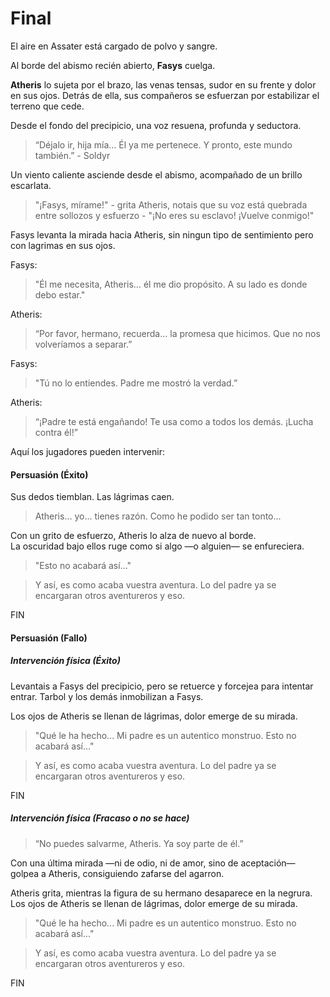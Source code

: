 # Final

El aire en Assater está cargado de polvo y sangre.

Al borde del abismo recién abierto, **Fasys** cuelga.

**Atheris** lo sujeta por el brazo, las venas tensas, sudor en su frente y dolor en sus ojos. Detrás de ella, sus compañeros se esfuerzan por estabilizar el terreno que cede.

Desde el fondo del precipicio, una voz resuena, profunda y seductora.

> “Déjalo ir, hija mía… Él ya me pertenece. Y pronto, este mundo también.” - Soldyr

Un viento caliente asciende desde el abismo, acompañado de un brillo escarlata. 

>"¡Fasys, mírame!" - grita Atheris, notais que su voz está quebrada entre sollozos y esfuerzo - "¡No eres su esclavo! ¡Vuelve conmigo!"

Fasys levanta la mirada hacia Atheris, sin ningun tipo de sentimiento pero con lagrimas en sus ojos.

Fasys:
>"Él me necesita, Atheris… él me dio propósito. A su lado es donde debo estar."

Atheris:
>“Por favor, hermano, recuerda… la promesa que hicimos. Que no nos volveríamos a separar.”

Fasys:
>"Tú no lo entiendes. Padre me mostró la verdad.”

Atheris:
>“¡Padre te está engañando! Te usa como a todos los demás. ¡Lucha contra él!”

Aquí los jugadores pueden intervenir:

#### Persuasión (Éxito)

Sus dedos tiemblan. Las lágrimas caen.  
>Atheris… yo… tienes razón. Como he podido ser tan tonto...

Con un grito de esfuerzo, Atheris lo alza de nuevo al borde.  
La oscuridad bajo ellos ruge como si algo —o alguien— se enfureciera.
>"Esto no acabará así..."

>Y así, es como acaba vuestra aventura. Lo del padre ya se encargaran otros aventureros y eso.

FIN

#### Persuasión (Fallo)
##### Intervención física (Éxito)
Levantais a Fasys del precipicio, pero se retuerce y forcejea para intentar entrar.
Tarbol y los demás inmobilizan a Fasys.

Los ojos de Atheris se llenan de lágrimas, dolor emerge de su mirada.
>"Qué le ha hecho... Mi padre es un autentico monstruo. Esto no acabará así..."

>Y así, es como acaba vuestra aventura. Lo del padre ya se encargaran otros aventureros y eso.

FIN

##### Intervención física (Fracaso o no se hace)
>“No puedes salvarme, Atheris. Ya soy parte de él.”

Con una última mirada —ni de odio, ni de amor, sino de aceptación— golpea a Atheris, consiguiendo zafarse del agarron.

Atheris grita, mientras la figura de su hermano desaparece en la negrura.
Los ojos de Atheris se llenan de lágrimas, dolor emerge de su mirada.
>"Qué le ha hecho... Mi padre es un autentico monstruo. Esto no acabará así..."

>Y así, es como acaba vuestra aventura. Lo del padre ya se encargaran otros aventureros y eso.

FIN